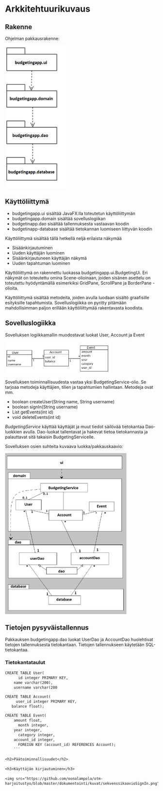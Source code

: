 <h1>Arkkitehtuurikuvaus</h1>

<h2>Rakenne</h2>

Ohjelman pakkausrakenne:

<img src="https://github.com/oonalampola/otm-harjoitustyo/blob/master/dokumentointi/kuvat/pakkauskaavio.png" width="200">
<h2>Käyttöliittymä</h2>

- budgetingapp.ui sisältää JavaFX:lla toteutetun käyttöliittymän
- budgetingapp.domain sisältää sovelluslogiikan
- budgetinapp.dao sisältää tallennuksesta vastaavan koodin
- budgetinapp-database sisältää tietokannan luomiseen liittyvän koodin

Käyttöliittymä sisältää tällä hetkellä neljä erilaista näkymää

- Sisäänkirjautuminen
- Uuden käyttäjän luominen
- Sisäänkirjautuneen käyttäjän näkymä
- Uuden tapahtuman luominen

Käyttöliittymä on rakennettu luokassa budgetingapp.ui.BudgetingUi. Eri näkymät on toteutettu omina Scene-olioinaan, joiden sisänen asettelu on toteutettu hyödyntämällä esimerkiksi GridPane, ScrollPane ja BorderPane -olioita. 

Käyttöliittymä sisältää metodeita, joiden avulla luodaan sisältö graafisille esityksille tapahtumista. Sovelluslogiikka on pyritty pitämään mahdollisimman paljon erillään käyttöliittymää rakentavasta koodista.

<h2>Sovelluslogiikka</h2>

Sovelluksen logiikkamallin muodostavat luokat User, Account ja Event

<img src="https://github.com/oonalampola/otm-harjoitustyo/blob/master/dokumentointi/kuvat/LUOKAT.png" width="350">

Sovelluksen toiminnallisuudesta vastaa yksi BudgetingService-olio. Se tarjoaa metodeja käyttäjien, tilien ja tapahtumien hallintaan. Metodeja ovat mm.

- boolean createUser(String name, String username)
- boolean signIn(String username)
- List getEvents(int id)
- void deleteEvents(int id)

_BudgetingService_ käyttää käyttäjät ja muut tiedot säilövää tietokantaa Dao-luokkien avulla. Dao-luokat tallentavat ja hakevat tietoa tietokannasta ja palauttavat sitä takaisin BudgetingServicelle.

Sovelluksen osien suhteita kuvaava luokka/pakkauskaavio:

<img src="https://github.com/oonalampola/otm-harjoitustyo/blob/master/dokumentointi/kuvat/pakkausluokkakaavo.png" width="400">

<h2>Tietojen pysyväistallennus</h2>

Pakkauksen budgetingapp.dao luokat UserDao ja AccountDao huolehtivat tietojen tallennuksesta tietokantaan. Tietojen tallennukseen käytetään SQL-tietokantaa. 

<h3>Tietokantataulut</h3>

```
CREATE TABLE User(
	  id integer PRIMARY KEY, 
  	name varchar(200), 
  	username varchar(200
 ```
 
 ```
CREATE TABLE Account(
	  user_id integer PRIMARY KEY, 
   	balance float);

```

```
CREATE TABLE Event(
  	amount float,
	  month integer,
  	year integer,
	  category integer, 
  	account_id integer, 
	  FOREIGN KEY (account_id) REFERENCES Account);
	```

<h2>Päätoiminnallisuudet</h2>

<h3>Käyttäjän kirjautuminen</h3>

<img src="https://github.com/oonalampola/otm-harjoitustyo/blob/master/dokumentointi/kuvat/sekvenssikaavioSignIn.png">
